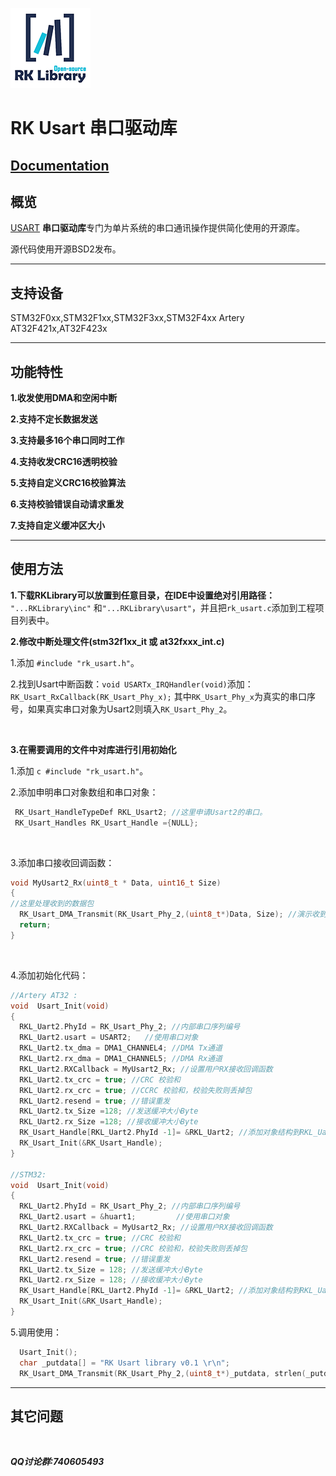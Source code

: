 ![RKLibrary](../doc/Logo_Mini.png)

RK Usart 串口驱动库
===========

[Documentation](http://)
------

概览
------
 
[USART](https://en.wikipedia.org/wiki/Universal_synchronous_and_asynchronous_receiver-transmitter) **串口驱动库**专门为单片系统的串口通讯操作提供简化使用的开源库。

源代码使用开源BSD2发布。

------
支持设备
------
 STM32F0xx,STM32F1xx,STM32F3xx,STM32F4xx
 Artery AT32F421x,AT32F423x

------
功能特性
------

**1.收发使用DMA和空闲中断**

**2.支持不定长数据发送**

**3.支持最多16个串口同时工作**

**4.支持收发CRC16透明校验**

**5.支持自定义CRC16校验算法**

**6.支持校验错误自动请求重发**

**7.支持自定义缓冲区大小**

 
------
使用方法
------

**1.下载RKLibrary可以放置到任意目录，在IDE中设置绝对引用路径：**
`"...RKLibrary\inc"` 和`"...RKLibrary\usart"`，并且把`rk_usart.c`添加到工程项目列表中。
<br>

**2.修改中断处理文件(stm32f1xx_it 或 at32fxxx_int.c)**

 1.添加 `#include "rk_usart.h"`。

 2.找到Usart中断函数：`void USARTx_IRQHandler(void)`添加：
  `RK_Usart_RxCallback(RK_Usart_Phy_x);` 其中`RK_Usart_Phy_x`为真实的串口序号，如果真实串口对象为Usart2则填入`RK_Usart_Phy_2`。

<br>

**3.在需要调用的文件中对库进行引用初始化**

1.添加 ```c #include "rk_usart.h"```。
<br>

2.添加申明串口对象数组和串口对象：
```c
 RK_Usart_HandleTypeDef RKL_Usart2; //这里申请Usart2的串口。
 RK_Usart_Handles RK_Usart_Handle ={NULL};
```
<br>

3.添加串口接收回调函数：
```c
void MyUsart2_Rx(uint8_t * Data, uint16_t Size)
{ 
//这里处理收到的数据包
  RK_Usart_DMA_Transmit(RK_Usart_Phy_2,(uint8_t*)Data, Size); //演示收到数据直接发送
  return;
}
```
<br>

4.添加初始化代码：
```c
//Artery AT32 :
void  Usart_Init(void)
{
  RKL_Uart2.PhyId = RK_Usart_Phy_2; //内部串口序列编号
  RKL_Uart2.usart = USART2;   //使用串口对象
  RKL_Uart2.tx_dma = DMA1_CHANNEL4; //DMA Tx通道
  RKL_Uart2.rx_dma = DMA1_CHANNEL5; //DMA Rx通道
  RKL_Uart2.RXCallback = MyUsart2_Rx; //设置用户RX接收回调函数
  RKL_Uart2.tx_crc = true; //CRC 校验和
  RKL_Uart2.rx_crc = true; //CCRC 校验和，校验失败则丢掉包
  RKL_Uart2.resend = true; //错误重发
  RKL_Uart2.tx_Size =128; //发送缓冲大小Byte
  RKL_Uart2.rx_Size =128; //接收缓冲大小Byte
  RK_Usart_Handle[RKL_Uart2.PhyId -1]= &RKL_Uart2; //添加对象结构到RKL_Uart管理句柄  
  RK_Usart_Init(&RK_Usart_Handle);
}

//STM32:
void  Usart_Init(void)
{
  RKL_Uart2.PhyId = RK_Usart_Phy_2; //内部串口序列编号
  RKL_Uart2.usart = &huart1;         //使用串口对象
  RKL_Uart2.RXCallback = MyUsart2_Rx; //设置用户RX接收回调函数
  RKL_Uart2.tx_crc = true; //CRC 校验和
  RKL_Uart2.rx_crc = true; //CRC 校验和，校验失败则丢掉包
  RKL_Uart2.resend = true; //错误重发
  RKL_Uart2.tx_Size = 128; //发送缓冲大小Byte
  RKL_Uart2.rx_Size = 128; //接收缓冲大小Byte
  RK_Usart_Handle[RKL_Uart2.PhyId -1]= &RKL_Uart2; //添加对象结构到RKL_Uart管理句柄 
  RK_Usart_Init(&RK_Usart_Handle);
}
```

5.调用使用：

```c
  Usart_Init();
  char _putdata[] = "RK Usart library v0.1 \r\n";
  RK_Usart_DMA_Transmit(RK_Usart_Phy_2,(uint8_t*)_putdata, strlen(_putdata));
```



------
其它问题
------
<br>

***QQ讨论群:740605493***



<br>
<br>
<br>
<br>
<br>
<br>

